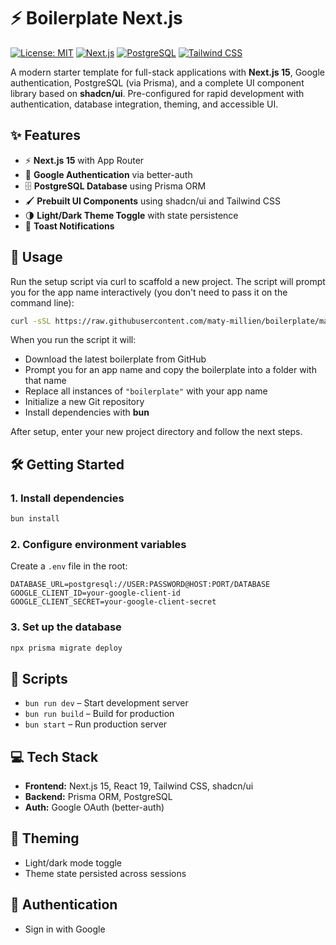 # ⚡ Boilerplate Next.js

[![License: MIT](https://img.shields.io/badge/License-MIT-green.svg)](LICENSE)
[![Next.js](https://img.shields.io/badge/Next.js-15-black?logo=next.js)](#)
[![PostgreSQL](https://img.shields.io/badge/PostgreSQL-14-blue?logo=postgresql)](#)
[![Tailwind CSS](https://img.shields.io/badge/TailwindCSS-3.3-blue?logo=tailwind-css)](#)

A modern starter template for full-stack applications with **Next.js 15**, Google authentication, PostgreSQL (via Prisma), and a complete UI component library based on **shadcn/ui**. Pre-configured for rapid development with authentication, database integration, theming, and accessible UI.

## ✨ Features

- ⚡ **Next.js 15** with App Router
- 🔐 **Google Authentication** via better-auth
- 🗄️ **PostgreSQL Database** using Prisma ORM
- 🖌️ **Prebuilt UI Components** using shadcn/ui and Tailwind CSS
- 🌗 **Light/Dark Theme Toggle** with state persistence
- 🔔 **Toast Notifications**

## 🚀 Usage

Run the setup script via curl to scaffold a new project. The script will prompt you for the app name interactively (you don't need to pass it on the command line):

```bash
curl -sSL https://raw.githubusercontent.com/maty-millien/boilerplate/main/setup.sh | sh
```

When you run the script it will:

- Download the latest boilerplate from GitHub
- Prompt you for an app name and copy the boilerplate into a folder with that name
- Replace all instances of `"boilerplate"` with your app name
- Initialize a new Git repository
- Install dependencies with **bun**

After setup, enter your new project directory and follow the next steps.

## 🛠️ Getting Started

### 1. Install dependencies

```bash
bun install
```

### 2. Configure environment variables

Create a `.env` file in the root:

```env
DATABASE_URL=postgresql://USER:PASSWORD@HOST:PORT/DATABASE
GOOGLE_CLIENT_ID=your-google-client-id
GOOGLE_CLIENT_SECRET=your-google-client-secret
```

### 3. Set up the database

```bash
npx prisma migrate deploy
```

## 📝 Scripts

- `bun run dev` – Start development server
- `bun run build` – Build for production
- `bun start` – Run production server

## 💻 Tech Stack

- **Frontend:** Next.js 15, React 19, Tailwind CSS, shadcn/ui
- **Backend:** Prisma ORM, PostgreSQL
- **Auth:** Google OAuth (better-auth)

## 🎨 Theming

- Light/dark mode toggle
- Theme state persisted across sessions

## 🔑 Authentication

- Sign in with Google
